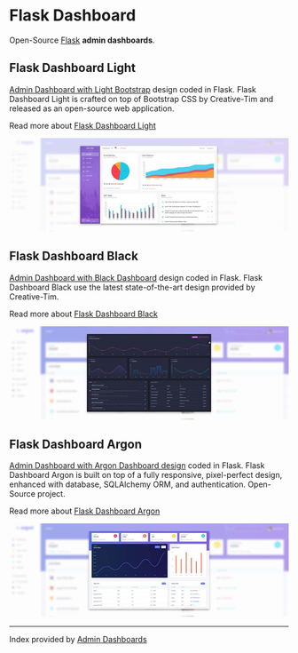 # Flask Dashboard

Open-Source [Flask](http://flask.pocoo.org/) **admin dashboards**. 

## Flask Dashboard Light

[Admin Dashboard with Light Bootstrap](https://admin-dashboards.com/flask-dashboard-light-bootstrap-creative-tim) design coded in Flask. Flask Dashboard Light is crafted on top of Bootstrap CSS by Creative-Tim and released as an open-source web application.

Read more about [Flask Dashboard Light](https://admin-dashboards.com/flask-dashboard-light-bootstrap-creative-tim)

![Flask Dashboard Light - App Screen Shot.](https://raw.githubusercontent.com/app-generator/static/master/flask-light-bootstrap-dashboard/light-dashboard-coded-in-flask-cover.jpg)

## Flask Dashboard Black

[Admin Dashboard with Black Dashboard](https://admin-dashboards.com/flask-dashboard-black-creative-tim) design coded in Flask. Flask Dashboard Black use the latest state-of-the-art design provided by Creative-Tim.

Read more about [Flask Dashboard Black](https://admin-dashboards.com/flask-dashboard-black-creative-tim)

![Flask Dashboard Black - App Screen Shot.](https://raw.githubusercontent.com/app-generator/static/master/flask-black-dashboard/black-dashboard-coded-in-flask-cover.jpg)

## Flask Dashboard Argon

[Admin Dashboard with Argon Dashboard design](https://admin-dashboards.com/flask-dashboard-argon) coded in Flask. Flask Dashboard Argon is built on top of a fully responsive, pixel-perfect design, enhanced with database, SQLAlchemy ORM, and authentication. Open-Source project.

Read more about [Flask Dashboard Argon](https://admin-dashboards.com/flask-dashboard-argon)

![Flask Dashboard Argon - App Screen Shot.](https://raw.githubusercontent.com/app-generator/static/master/flask-argon-dashboard/argon-dashboard-coded-in-flask-cover.jpg)

---
Index provided by [Admin Dashboards](https://admin-dashboards.com)

